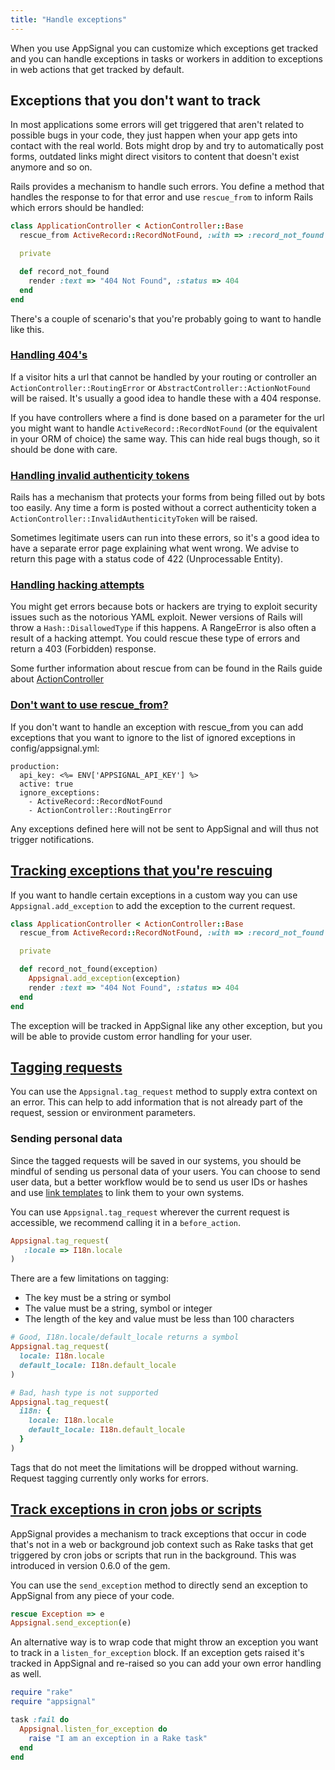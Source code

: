 ```yaml
---
title: "Handle exceptions"
---
```


When you use AppSignal you can customize which exceptions get tracked and
you can handle exceptions in tasks or workers in addition to exceptions
in web actions that get tracked by default.

## Exceptions that you don't want to track

In most applications some errors will get triggered that aren't related
to possible bugs in your code, they just happen when your app gets into
contact with the real world. Bots might drop by and try to automatically
post forms, outdated links might direct visitors to content that doesn't
exist anymore and so on.

Rails provides a mechanism to handle such errors. You define a method
that handles the response to for that error and use `rescue_from` to
inform Rails which errors should be handled:

```ruby
class ApplicationController < ActionController::Base
  rescue_from ActiveRecord::RecordNotFound, :with => :record_not_found

  private

  def record_not_found
    render :text => "404 Not Found", :status => 404
  end
end
```

There's a couple of scenario's that you're probably going to want to handle
like this.

### [Handling 404's](#404)

If a visitor hits a url that cannot be handled by your routing or
controller an `ActionController::RoutingError` or
`AbstractController::ActionNotFound` will be raised. It's usually a
good idea to handle these with a 404 response.

If you have controllers where a find is done based on a parameter for
the url you might want to handle `ActiveRecord::RecordNotFound` (or the
equivalent in your ORM of choice) the same way. This can hide real bugs
though, so it should be done with care.

### [Handling invalid authenticity tokens](#invalid_authenticity_tokens)

Rails has a mechanism that protects your forms from being filled out by
bots too easily. Any time a form is posted without a correct authenticity
token a `ActionController::InvalidAuthenticityToken` will be raised.

Sometimes legitimate users can run into these errors, so it's a good
idea to have a separate error page explaining what went wrong. We advise
to return this page with a status code of 422 (Unprocessable Entity).

### [Handling hacking attempts](#hacking-attempts)

You might get errors because bots or hackers are trying to exploit
security issues such as the notorious YAML exploit. Newer versions of
Rails will throw a `Hash::DisallowedType` if this happens. A RangeError is
also often a result of a hacking attempt. You could rescue these type of
errors and return a 403 (Forbidden) response.

Some further information about rescue from can be found in the Rails
guide about
[ActionController](http://guides.rubyonrails.org/action_controller_overview.html#rescue_from)

### [Don't want to use rescue_from?](#ignore-exceptions)

If you don't want to handle an exception with rescue_from you can add
exceptions that you want to ignore to the list of ignored exceptions in
config/appsignal.yml:

````
production:
  api_key: <%= ENV['APPSIGNAL_API_KEY'] %>
  active: true
  ignore_exceptions:
    - ActiveRecord::RecordNotFound
    - ActionController::RoutingError
`````

Any exceptions defined here will not be sent to AppSignal and will thus
not trigger notifications.

## [Tracking exceptions that you're rescuing](#tracking-when-handling)

If you want to handle certain exceptions in a custom way you can use
`Appsignal.add_exception` to add the exception to the current request.

```ruby
class ApplicationController < ActionController::Base
  rescue_from ActiveRecord::RecordNotFound, :with => :record_not_found

  private

  def record_not_found(exception)
    Appsignal.add_exception(exception)
    render :text => "404 Not Found", :status => 404
  end
end
```

The exception will be tracked in AppSignal like any other exception, but
you will be able to provide custom error handling for your user.

## [Tagging requests](#tagging-requests)

You can use the `Appsignal.tag_request` method to supply extra context on an error.
This can help to add information that is not already part of the request, session or environment parameters.

### Sending personal data
Since the tagged requests will be saved in our systems, you should be mindful of sending us personal data of your users. You can choose to send user data, but a better workflow would be to send us user IDs or hashes and use [link templates](/tweaks-in-your-code/link-templates.html) to link them to your own systems.

You can use `Appsignal.tag_request` wherever the current request is accessible, we
recommend calling it in a `before_action`.

```ruby
Appsignal.tag_request(
   :locale => I18n.locale
)
```

There are a few limitations on tagging:

* The key must be a string or symbol
* The value must be a string, symbol or integer
* The length of the key and value must be less than 100 characters

```ruby
# Good, I18n.locale/default_locale returns a symbol
Appsignal.tag_request(
  locale: I18n.locale
  default_locale: I18n.default_locale
)

# Bad, hash type is not supported
Appsignal.tag_request(
  i18n: {
    locale: I18n.locale
    default_locale: I18n.default_locale
  }
)
```

Tags that do not meet the limitations will be dropped without warning.
Request tagging currently only works for errors.

## [Track exceptions in cron jobs or scripts](#cron-jobs-scripts)

AppSignal provides a mechanism to track exceptions that occur in code
that's not in a web or background job context such as Rake tasks that get triggered by
cron jobs or scripts that run in the background. This was introduced in
version 0.6.0 of the gem.

You can use the `send_exception` method to directly send an exception to
AppSignal from any piece of your code.

````ruby
rescue Exception => e
Appsignal.send_exception(e)
````

An alternative way is to wrap code that might throw an exception you
want to track in a `listen_for_exception` block. If an exception gets
raised it's tracked in AppSignal and re-raised so you can add your own
error handling as well.

````ruby
require "rake"
require "appsignal"

task :fail do
  Appsignal.listen_for_exception do
    raise "I am an exception in a Rake task"
  end
end
````
